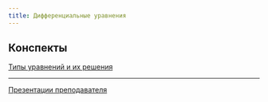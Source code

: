 ```yaml
---
title: Дифференциальные уравнения
---
```


## Конспекты

[Типы уравнений и их решения](types)

-----

[Презентации преподавателя](diffur.pdf)